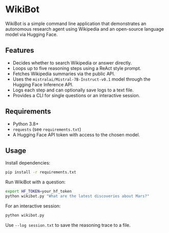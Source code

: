 # WikiBot

WikiBot is a simple command line application that demonstrates an autonomous research agent using Wikipedia and an open-source language model via Hugging Face.

## Features
- Decides whether to search Wikipedia or answer directly.
- Loops up to five reasoning steps using a ReAct style prompt.
- Fetches Wikipedia summaries via the public API.
- Uses the `mistralai/Mistral-7B-Instruct-v0.1` model through the Hugging Face Inference API.
- Logs each step and can optionally save logs to a text file.
- Provides a CLI for single questions or an interactive session.

## Requirements
- Python 3.8+
- `requests` (see `requirements.txt`)
- A Hugging Face API token with access to the chosen model.

## Usage
Install dependencies:
```bash
pip install -r requirements.txt
```

Run WikiBot with a question:
```bash
export HF_TOKEN=your_hf_token
python wikibot.py "What are the latest discoveries about Mars?"
```

For an interactive session:
```bash
python wikibot.py
```

Use `--log session.txt` to save the reasoning trace to a file.
